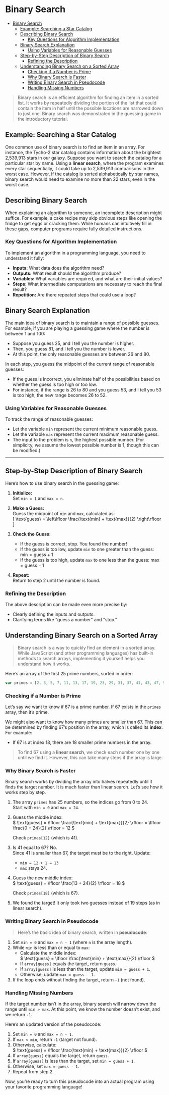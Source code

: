# Binary Search

- [Binary Search](#binary-search)
  - [Example: Searching a Star Catalog](#example-searching-a-star-catalog)
  - [Describing Binary Search](#describing-binary-search)
    - [Key Questions for Algorithm Implementation](#key-questions-for-algorithm-implementation)
  - [Binary Search Explanation](#binary-search-explanation)
    - [Using Variables for Reasonable Guesses](#using-variables-for-reasonable-guesses)
  - [Step-by-Step Description of Binary Search](#step-by-step-description-of-binary-search)
    - [Refining the Description](#refining-the-description)
  - [Understanding Binary Search on a Sorted Array](#understanding-binary-search-on-a-sorted-array)
    - [Checking if a Number is Prime](#checking-if-a-number-is-prime)
    - [Why Binary Search is Faster](#why-binary-search-is-faster)
    - [Writing Binary Search in Pseudocode](#writing-binary-search-in-pseudocode)
    - [Handling Missing Numbers](#handling-missing-numbers)

> Binary search is an efficient algorithm for finding an item in a sorted list. It works by repeatedly dividing the portion of the list that could contain the item in half until the possible locations are narrowed down to just one. Binary search was demonstrated in the guessing game in the introductory tutorial.

## Example: Searching a Star Catalog

One common use of binary search is to find an item in an array. For instance, the Tycho-2 star catalog contains information about the brightest 2,539,913 stars in our galaxy. Suppose you want to search the catalog for a particular star by name. Using a **linear search**, where the program examines every star sequentially, it could take up to 2,539,913 comparisons in the worst case. However, if the catalog is sorted alphabetically by star names, binary search would need to examine no more than 22 stars, even in the worst case.

## Describing Binary Search

When explaining an algorithm to someone, an incomplete description might suffice. For example, a cake recipe may skip obvious steps like opening the fridge to get eggs or cracking them. While humans can intuitively fill in these gaps, computer programs require fully detailed instructions.

### Key Questions for Algorithm Implementation

To implement an algorithm in a programming language, you need to understand it fully:

- **Inputs:** What data does the algorithm need?
- **Outputs:** What result should the algorithm produce?
- **Variables:** What variables are required, and what are their initial values?
- **Steps:** What intermediate computations are necessary to reach the final result?
- **Repetition:** Are there repeated steps that could use a loop?

## Binary Search Explanation

The main idea of binary search is to maintain a range of possible guesses. For example, if you are playing a guessing game where the number is between 1 and 100:

- Suppose you guess 25, and I tell you the number is higher.
- Then, you guess 81, and I tell you the number is lower.
- At this point, the only reasonable guesses are between 26 and 80.

In each step, you guess the midpoint of the current range of reasonable guesses:

- If the guess is incorrect, you eliminate half of the possibilities based on whether the guess is too high or too low.
- For instance, if the range is 26 to 80 and you guess 53, and I tell you 53 is too high, the new range becomes 26 to 52.

### Using Variables for Reasonable Guesses

To track the range of reasonable guesses:

- Let the variable `min` represent the current minimum reasonable guess.
- Let the variable `max` represent the current maximum reasonable guess.
- The input to the problem is `n`, the highest possible number. (For simplicity, we assume the lowest possible number is 1, though this can be modified.)

---

## Step-by-Step Description of Binary Search

Here’s how to use binary search in the guessing game:

1. **Initialize:**  
   Set `min = 1` and `max = n`.

2. **Make a Guess:**  
   Guess the midpoint of `min` and `max`, calculated as:  
   \[
   \text{guess} = \left\lfloor \frac{\text{min} + \text{max}}{2} \right\rfloor
   \]

3. **Check the Guess:**  
   - If the guess is correct, stop. You found the number!  
   - If the guess is too low, update `min` to one greater than the guess:  $\text{min}=\text{guess} + 1$
   - If the guess is too high, update `max` to one less than the guess: $\text{max} = \text{guess} - 1$

4. **Repeat:**  
   Return to step 2 until the number is found.

### Refining the Description

The above description can be made even more precise by:

- Clearly defining the inputs and outputs.
- Clarifying terms like "guess a number" and "stop."

## Understanding Binary Search on a Sorted Array

> Binary search is a way to quickly find an element in a sorted array. While JavaScript (and other programming languages) has built-in methods to search arrays, implementing it yourself helps you understand how it works.

Here’s an array of the first 25 prime numbers, sorted in order:

```javascript
var primes = [2, 3, 5, 7, 11, 13, 17, 19, 23, 29, 31, 37, 41, 43, 47, 53, 59, 61, 67, 71, 73, 79, 83, 89, 97];
```

### Checking if a Number is Prime

Let’s say we want to know if 67 is a prime number. If 67 exists in the `primes` array, then it’s prime.  

We might also want to know how many primes are smaller than 67. This can be determined by finding 67’s position in the array, which is called its **index**.  
For example:

- If 67 is at index 18, there are 18 smaller prime numbers in the array.  

> To find 67 using a **linear search**, we check each number one by one until we find it. However, this can take many steps if the array is large.  

### Why Binary Search is Faster

Binary search works by dividing the array into halves repeatedly until it finds the target number. It is much faster than linear search. Let’s see how it works step by step.

1. The array `primes` has 25 numbers, so the indices go from 0 to 24.  
   Start with `min = 0` and `max = 24`.  

2. Guess the middle index:  
   $
   \text{guess} = \lfloor \frac{\text{min} + \text{max}}{2} \rfloor = \lfloor \frac{0 + 24}{2} \rfloor = 12
   $

    Check `primes[12]` (which is 41).  

3. Is 41 equal to 67? No.  
   Since 41 is smaller than 67, the target must be to the right. Update:
   - `min = 12 + 1 = 13`
   - `max` stays 24.

4. Guess the new middle index:  
   $
   \text{guess} = \lfloor \frac{13 + 24}{2} \rfloor = 18
   $

   Check `primes[18]` (which is 67).  

5. We found the target! It only took two guesses instead of 19 steps (as in linear search).  

### Writing Binary Search in Pseudocode

> Here’s the basic idea of binary search, written in **pseudocode**:

1. Set `min = 0` and `max = n - 1` (where `n` is the array length).  
2. While `min` is less than or equal to `max`:
   - Calculate the middle index:  
     $
     \text{guess} = \lfloor \frac{\text{min} + \text{max}}{2} \rfloor
     $
   - If `array[guess]` equals the target, return `guess`.  
   - If `array[guess]` is less than the target, update `min = guess + 1`.  
   - Otherwise, update `max = guess - 1`.  
3. If the loop ends without finding the target, return `-1` (not found).  

### Handling Missing Numbers

If the target number isn’t in the array, binary search will narrow down the range until `min > max`. At this point, we know the number doesn’t exist, and we return `-1`.  

Here’s an updated version of the pseudocode:  

1. Set `min = 0` and `max = n - 1`.  
2. If `max < min`, return `-1` (target not found).  
3. Otherwise, calculate:  
   $
   \text{guess} = \lfloor \frac{\text{min} + \text{max}}{2} \rfloor
   $
4. If `array[guess]` equals the target, return `guess`.  
5. If `array[guess]` is less than the target, set `min = guess + 1`.  
6. Otherwise, set `max = guess - 1`.  
7. Repeat from step 2.  

Now, you’re ready to turn this pseudocode into an actual program using your favorite programming language!
